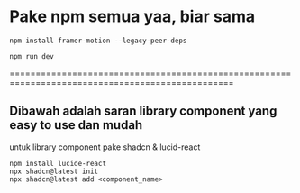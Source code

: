 # Pake npm semua yaa, biar sama

```
npm install framer-motion --legacy-peer-deps
```

```
npm run dev
```

=================================================================================================

## Dibawah adalah saran library component yang easy to use dan mudah

untuk library component pake shadcn & lucid-react
```
npm install lucide-react
npx shadcn@latest init
npx shadcn@latest add <component_name>
```
